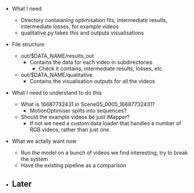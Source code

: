 


- What I need
    - Directory contaianing optimisation fits, intermediate results, intermediate losses, for example videos
    - qualitative.py takes this and outputs visualisations
        

- File structure
    - out/$DATA_NAME/results_out
        - Contains the data for each video in subdirectories
            - Check it contains, intermediate results, losses, etc.
    - out/$DATA_NAME/qualitative
        - Contains the visualisation outputs for all the videos


- What I need to understand to do this
    - What is 16687732431 in Scene05_0005_16687732431?
        - MotionOptimiser splits into sequences?
    - Should the example videos be just iMapper?
        - If not we need a custom data loader that handles a number of RGB videos, rather than just one





    

- What we actally want now
    - Run the model on a bunch of videos we find interesting, try to break the system
    - Have the existing pipeline as a comparison

- Later
    - 